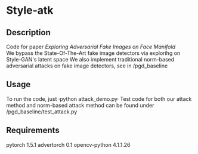 # Style-atk

## Description 
Code for paper *Exploring Adversarial Fake Images on Face Manifold*  
We bypass the State-Of-The-Art fake image detectors via explorihg on Style-GAN's latent space 
We also implement traditional norm-based adversarial attacks on fake image detectors, see in /pgd_baseline

## Usage
To run the code, just ·python attack_demo.py·
Test code for both our attack method and norm-based attack method can be found under /pgd_baseline/test_attack.py 

## Requirements
pytorch 1.5.1
advertorch 0.1
opencv-python 4.1.1.26
